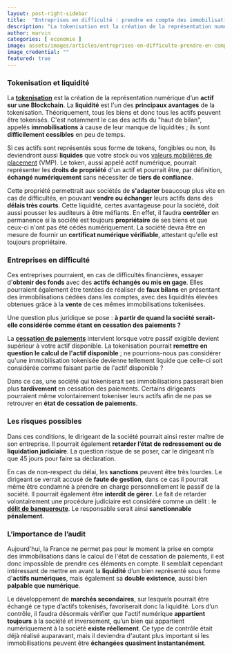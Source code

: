 ```yaml
---
layout: post-right-sidebar
title:  "Entreprises en difficulté : prendre en compte des immobilisations tokenisées ?"
description: "La tokenisation est la création de la représentation numérique d’un actif sur une Blockchain. La liquidité est l'un des principaux avantages de la tokenisation."
author: marvin
categories: [ economie ]
image: assets/images/articles/entreprises-en-difficulte-prendre-en-compte-des-immobilisations-tokenisees/1.png
image_credential: ""
featured: true
---
```


### Tokenisation et liquidité

La [**tokenisation**](https://blockchainfrance.net/2018/05/22/comprendre-la-tokenisation/) est la création de la représentation numérique d’un **actif sur une Blockchain**. La **liquidité** est l'un des **principaux avantages** de la tokenisation. Théoriquement, tous les biens et donc tous les actifs peuvent être tokenisés. C'est notamment le cas des actifs du "haut de bilan", appelés **immobilisations** à cause de leur manque de liquidités ; ils sont **difficilement cessibles** en peu de temps.

Si ces actifs sont représentés sous forme de tokens, fongibles ou non, ils deviendront aussi **liquides** que votre stock ou vos [valeurs mobilières de placement](https://www.capital.fr/entreprises-marches/valeur-mobiliere-1350059) (VMP). Le token, aussi appelé actif numérique, pourrait représenter les **droits de propriété** d'un actif et pourrait être, par définition, **échangé numériquement** sans nécessiter de **tiers de confiance**. 

Cette propriété permettrait aux sociétés de **s'adapter** beaucoup plus vite en cas de difficultés, en pouvant **vendre ou échanger** leurs actifs dans des **délais très courts**. Cette liquidité, certes avantageuse pour la société, doit aussi pousser les auditeurs à être méfiants. En effet, il faudra **contrôler** en permanence si la société est toujours **propriétaire** de ses biens et que ceux-ci n'ont pas été cédés numériquement. La société devra être en mesure de fournir un **certificat numérique vérifiable**, attestant qu'elle est toujours propriétaire.

### Entreprises en difficulté

Ces entreprises pourraient, en cas de difficultés financières, essayer d'**obtenir des fonds** avec des **actifs échangés ou mis en gage**. Elles pourraient également être tentées de réaliser de **faux bilans** en présentant des immobilisations cédées dans les comptes, avec des liquidités élevées obtenues grâce à la **vente** de ces mêmes immobilisations tokenisées. 

Une question plus juridique se pose : **à partir de quand la société serait-elle considérée comme étant en cessation des paiements ?** 

La [**cessation de paiements**](https://fr.wikipedia.org/wiki/Cessation_de_paiements) intervient lorsque votre passif exigible devient supérieur à votre actif disponible. La tokenisation pourrait **remettre en question le calcul de l'actif disponible** ; ne pourrions-nous pas considérer qu'une immobilisation tokenisée devienne tellement liquide que celle-ci soit considérée comme faisant partie de l'actif disponible ? 

Dans ce cas, une société qui tokeniserait ses immobilisations passerait bien plus **tardivement** en cessation des paiements. Certains dirigeants pourraient même volontairement tokeniser leurs actifs afin de ne pas se retrouver en **état de cessation de paiements**.

### Les risques possibles

Dans ces conditions, le dirigeant de la société pourrait ainsi rester maître de son entreprise. Il pourrait également **retarder l’état de redressement ou de liquidation judiciaire**. La question risque de se poser, car le dirigeant n’a que 45 jours pour faire sa déclaration. 

En cas de non-respect du délai, les **sanctions** peuvent être très lourdes. Le dirigeant se verrait accusé de **faute de gestion**, dans ce cas il pourrait même être condamné à prendre en charge personnellement le passif de la société. Il pourrait également être **interdit de gérer**. Le fait de retarder volontairement une procédure judiciaire est considéré comme un délit : le [**délit de banqueroute**](https://fr.wikipedia.org/wiki/Banqueroute_(France)). Le responsable serait ainsi **sanctionnable pénalement**.

### L’importance de l’audit

Aujourd'hui, la France ne permet pas pour le moment la prise en compte des immobilisations dans le calcul de l'état de cessation de paiements, il est donc impossible de prendre ces éléments en compte. Il semblait cependant intéressant de mettre en avant la **liquidité** d’un bien représenté sous forme d'**actifs numériques**, mais également sa **double existence**, aussi bien **palpable que numérique**. 

Le développement de **marchés secondaires**, sur lesquels pourrait être échangé ce type d’actifs tokenisés, favoriserait donc la liquidité. Lors d’un contrôle, il faudra désormais vérifier que l'actif numérique **appartient toujours** à la société et inversement, qu’un bien qui appartient numériquement à la société **existe réellement**. Ce type de contrôle était déjà réalisé auparavant, mais il deviendra d'autant plus important si les immobilisations peuvent être **échangées quasiment instantanément**.

